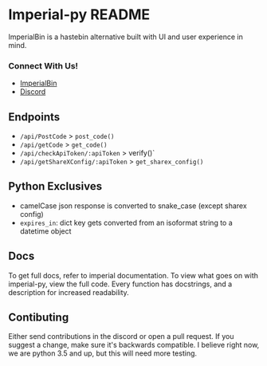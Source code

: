 # Imperial-py README

ImperialBin is a hastebin alternative built with UI and user experience in mind.

### Connect With Us!

* [ImperialBin](https://Imperialb.in)
* [Discord](https://discord.gg/cTm85eW49D)

## Endpoints

* `/api/PostCode` > `post_code()`
* `/api/getCode` > `get_code()`
* `/api/checkApiToken/:apiToken` > verify()`
* `/api/getShareXConfig/:apiToken` > `get_sharex_config()`


## Python Exclusives
* camelCase json response is converted to snake_case (except sharex config)
* `expires_in`: dict key gets converted from an isoformat string to a datetime object

## Docs 
To get full docs, refer to imperial documentation. To view what goes on with imperial-py, view the full code. Every function has docstrings, and a description for increased readability.


## Contibuting
Either send contributions in the discord or open a pull request.  If you suggest a change, make sure it's backwards compatible. I believe right now, we are python 3.5 and up, but this will need more testing.